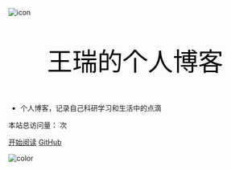 ![icon](icon/cover128.ico)


<p align="center" style="font-size:50px;color:black">王瑞的个人博客</p>  

- 个人博客，记录自己科研学习和生活中的点滴

本站总访问量：<span id="busuanzi_value_site_pv"></span> 次
</span>


[开始阅读](README.md)  [GitHub](https://github.com/wangrui996)  

<!-- 背景图片 -->
<!--![](_media/bg.png)-->

<!-- 背景色 -->
![color](#7FFFD4)
